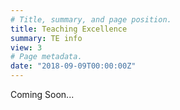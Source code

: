 ```yaml
---
# Title, summary, and page position.
title: Teaching Excellence
summary: TE info
view: 3
# Page metadata.
date: "2018-09-09T00:00:00Z"
---
```


Coming Soon...